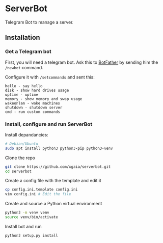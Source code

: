 # ServerBot

Telegram Bot to manage a server.

## Installation


### Get a Telegram bot

First, you will need a telegram bot. Ask this to [BotFather](https://t.me/botfather) by sending him the `/newbot` command.

Configure it with `/setcommands` and sent this:

```
hello - say hello
disk - show hard drives usage
uptime - uptime
memory - show memory and swap usage
wakeonlan - wake machines
shutdown - shutdown server
cmd - run custom commands
```

### Install, configure and run ServerBot

Install depandancies:

```bash
# Debian/Ubuntu
sudo apt install python3 python3-pip python3-venv
```

Clone the repo

```bash
git clone https://github.com/xgaia/serverbot.git
cd serverbot
```

Create a config file with the template and edit it

```bash
cp config.ini.template config.ini
vim config.ini # Edit the file
```

Create and source a Python virtual environment

```bash
python3 -m venv venv
source venv/bin/activate
```

Install bot and run

```bash
python3 setup.py install
```
